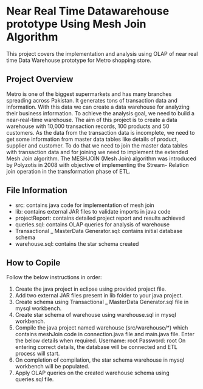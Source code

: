 # Near Real Time Datawarehouse prototype Using Mesh Join Algorithm
This project covers the implementation and analysis using OLAP of near real time Data Warehouse prototype for Metro shopping store.

## Project Overview
Metro is one of the biggest supermarkets and has many branches spreading across Pakistan. It generates tons of transaction data and information. With this data we can create a data warehouse for analyzing their business information. To achieve the analysis goal, we need to build a near-real-time warehouse. 
The aim of this project is to create a data warehouse with 10,000 transaction records, 100 products and 50 customers. As the data from the transaction data is incomplete, we need to get some information from master data tables like details of product, supplier and customer. To do that we need to join the master data tables with transaction data and for joining we need to implement the extended Mesh Join algorithm. The MESHJOIN (Mesh Join) algorithm was introduced by Polyzotis in 2008 with objective of implementing the Stream- Relation join operation in the transformation phase of ETL. 

## File Information
* src: contains java code for implementation of mesh join
* lib: contains external JAR files to validate imports in java code
* projectReport: contains detailed project report and results achieved
* queries.sql: contains OLAP queries for analysis of warehouse
* Transactional _ MasterData Generator.sql: contains initial database schema
* warehouse.sql: contains the star schema created

## How to Copile
Follow the below instructions in order:
1. Create the java project in eclipse using provided project file.
2. Add two external JAR files present in lib folder to your java project.
3. Create schema using Transactional _ MasterData Generator.sql file in mysql workbench.
4. Create star schema of warehouse using warehouse.sql in mysql workbench.
5. Compile the java project named warehouse (src/warehouse/*) which contains meshJoin code in connection.java file and main.java file.
	Enter the below details when required. 
        Username: root
        Password: root
	On entering correct details, the database will be connected and ETL process will start.
6. On completion of compilation, the star schema warehouse in mysql workbench will be populated.
7. Apply OLAP queries on the created warehouse schema using queries.sql file.


